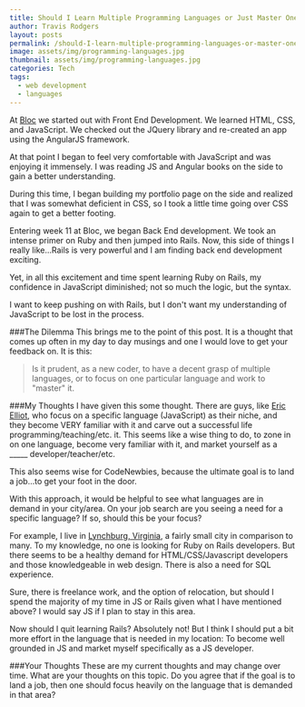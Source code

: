 ```yaml
---
title: Should I Learn Multiple Programming Languages or Just Master One
author: Travis Rodgers
layout: posts
permalink: /should-I-learn-multiple-programming-languages-or-master-one
image: assets/img/programming-languages.jpg
thumbnail: assets/img/programming-languages.jpg
categories: Tech
tags: 
  - web development
  - languages
---
```

At [Bloc](http://bloc.io) we started out with Front End Development. We learned HTML, CSS, and JavaScript. We checked out the JQuery library and re-created an app using the AngularJS framework. 

At that point I began to feel very comfortable with JavaScript and was enjoying it immensely. I was reading JS and Angular books on the side to gain a better understanding.

During this time, I began building my portfolio page on the side and realized that I was somewhat deficient in CSS, so I took a little time going over CSS again to get a better footing. 

Entering week 11 at Bloc, we began Back End development. We took an intense primer on Ruby and then jumped into Rails. Now, this side of things I really like...Rails is very powerful and I am finding back end development exciting. 

Yet, in all this excitement and time spent learning Ruby on Rails, my confidence in JavaScript diminished; not so much the logic, but the syntax. 

I want to keep pushing on with Rails, but I don't want my understanding of JavaScript to be lost in the process. 

###The Dilemma
This brings me to the point of this post. It is a thought that comes up often in my day to day musings and one I would love to get your feedback on. It is this:

 >Is it prudent, as a new coder, to have a decent grasp of multiple languages, or to focus on one particular language and work to "master" it. 

###My Thoughts
I have given this some thought. There are guys, like [Eric Elliot](https://ericelliottjs.com/), who focus on a specific language (JavaScript) as their niche, and they become VERY familiar with it and carve out a successful life programming/teaching/etc. it. This seems like a wise thing to do, to zone in on one language, become very familiar with it, and market yourself as a _____ developer/teacher/etc.

This also seems wise for CodeNewbies, because the ultimate goal is to land a job...to get your foot in the door. 

With this approach, it would be helpful to see what languages are in demand in your city/area.  On your job search are you seeing a need for a specific language? If so, should this be your focus?

For example, I live in [Lynchburg, Virginia](http://www.lynchburgva.gov/), a fairly small city in comparison to many. To my knowledge, no one is looking for Ruby on Rails developers.  But there seems to be a healthy demand for HTML/CSS/Javascript developers and those knowledgeable in web design. There is also a need for SQL experience. 

Sure, there is freelance work, and the option of relocation, but should I spend the majority of my time in JS or Rails given what I have mentioned above? I would say JS if I plan to stay in this area. 

Now should I quit learning Rails? Absolutely not! But I think I should put a bit more effort in the language that is needed in my location: To become well grounded in JS and market myself specifically as a JS developer. 

###Your Thoughts
These are my current thoughts and may change over time. What are your thoughts on this topic. Do you agree that if the goal is to land a job, then one should focus heavily on the language that is demanded in that area?
